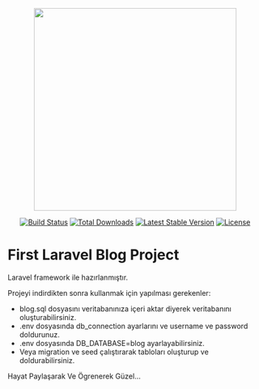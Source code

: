 
<p align="center"><img src="https://res.cloudinary.com/dtfbvvkyp/image/upload/v1566331377/laravel-logolockup-cmyk-red.svg" width="400"></p>

<p align="center">
<a href="https://travis-ci.org/laravel/framework"><img src="https://travis-ci.org/laravel/framework.svg" alt="Build Status"></a>
<a href="https://packagist.org/packages/laravel/framework"><img src="https://poser.pugx.org/laravel/framework/d/total.svg" alt="Total Downloads"></a>
<a href="https://packagist.org/packages/laravel/framework"><img src="https://poser.pugx.org/laravel/framework/v/stable.svg" alt="Latest Stable Version"></a>
<a href="https://packagist.org/packages/laravel/framework"><img src="https://poser.pugx.org/laravel/framework/license.svg" alt="License"></a>
</p>


# First Laravel Blog Project

Laravel framework ile hazırlanmıştır.

Projeyi indirdikten sonra kullanmak için yapılması gerekenler:

* blog.sql dosyasını veritabanınıza içeri aktar diyerek veritabanını oluşturabilirsiniz.
* .env dosyasında db_connection ayarlarını ve username ve password doldurunuz.
* .env dosyasında DB_DATABASE=blog ayarlayabilirsiniz.
*  Veya migration ve seed çalıştırarak tabloları oluşturup ve doldurabilirsiniz.

Hayat Paylaşarak Ve Ögrenerek Güzel...
